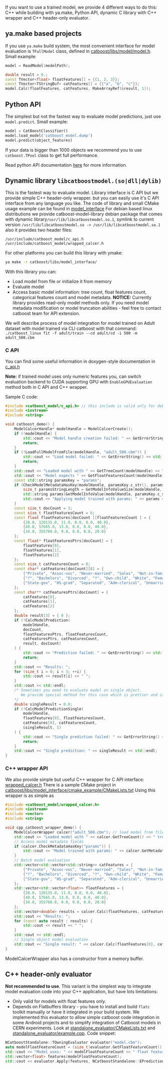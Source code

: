 If you want to use a trained model, we provide 4 different ways to do this: C++ while building with ya.make, Python API, dynamic C library with C++ wrapper and C++ header-only evaluator.

## ya.make based projects
If you use `ya.make` build system, the most convenient interface for model evaluation is ```TFullModel``` class, defined in [catboost/libs/model/model.h](https://github.com/catboost/catboost/tree/master/catboost/libs/model/model.h).
Small example:
```cpp
model = ReadModel(modelPath);

double result = 0.;
const TVector<float> floatFeatures[] = {{1, 2, 3}};
const TVector<TStringBuf> catFeatures[] = {{"a", "b", "c"}};
model.Calc(floatFeatures, catFeatures, MakeArrayRef(&result, 1));
```

## Python API
The simplest but not the fastest way to evaluate model predictions, just use ```model.predict```.
Small example:
```python
model = CatBoostClassifier()
model.load_model('catboost_model.dump')
model.predict(object_features)
```
If your data is bigger than 1000 objects we recommend you to use ```catboost.TPool``` class to get full performance.

Read python API documentation [here](https://catboost.ai/docs/concepts/python-quickstart.html) for more information.


## Dynamic library ```libcatboostmodel.(so|dll|dylib)```
This is the fastest way to evaluate model. Library interface is C API but we provide simple C++ header-only wrapper.
but you can easily use it's C API interface from any language you like.
The code of library and small CMake usage example can be found in [model_interface](https://github.com/catboost/catboost/tree/master/catboost/libs/model_interface)
For debian based linux distributions we provide catboost-model-library debian package that comes with dynamic library`/usr/lib/libcatboostmodel.so.1`, symlink to current version `/usr/lib/libcatboostmodel.so -> /usr/lib/libcatboostmodel.so.1`
also it provides two header files:
```
/usr/include/catboost_model/c_api.h
/usr/include/catboost_model/wrapped_calcer.h
```
For other platforms you can build this library with ymake:
```bash
ya make -r catboost/libs/model_interface/
```

With this library you can:
 - Load model from file or initialize it from memory
 - Evaluate model
 - Access basic model information: tree count, float features count, categorical features count and model metadata.
**NOTICE:** Currently library provides read-only model methods only. If you need model metadata modification or model truncation abilities - feel free to contact catboost team for API extension.


We will describe process of model integration for model trained on Adult dataset with model trained via CLI catboost with that command:
`./catboost_linux fit -f adult/train --cd adult/cd -i 500 -m adult_500.cbm`

### C API
You can find some useful information in doxygen-style documentation in [c_api.h](https://github.com/catboost/catboost/tree/master/catboost/libs/model_interface/c_api.h)

**Note:** if trained model uses only numeric features you, can switch evaluation backend to CUDA supporting GPU with `EnableGPUEvaluation` method both in C API and C++ wrapper.

Sample C code:
```cpp
#include <catboost_model/c_api.h> // this include is valid only for debian
#include <iostream>
#include <string>

void catboost_demo() {
    ModelCalcerHandle* modelHandle = ModelCalcerCreate();
    if (!modelHandle) {
        std::cout << "Model handle creation failed: " << GetErrorString() << std::endl;
        return;
    }
    if (!LoadFullModelFromFile(modelHandle, "adult_500.cbm")) {
        std::cout << "Load model failed: " << GetErrorString() << std::endl;
        return;
    }
    std::cout << "Loaded model with " << GetTreeCount(modelHandle) << " trees." << std::endl;
    std::cout << "Model expects " << GetFloatFeaturesCount(modelHandle) << " float features and " << GetCatFeaturesCount(modelHandle) << " categorical features" << std::endl;
    const std::string paramsKey = "params";
    if (CheckModelMetadataHasKey(modelHandle, paramsKey.c_str(), paramsKey.size())) {
        size_t paramsStringLength = GetModelInfoValueSize(modelHandle, paramsKey.c_str(), paramsKey.size());
        std::string params(GetModelInfoValue(modelHandle, paramsKey.c_str(), paramsKey.size()), paramsStringLength);
        std::cout << "Applying model trained with params: " << params << std::endl;
    }
    const size_t docCount = 3;
    const size_t floatFeaturesCount = 6;
    const float floatFeatures[docCount ][floatFeaturesCount ] = {
        {28.0, 120135.0, 11.0, 0.0, 0.0, 40.0},
        {49.0, 57665.0, 13.0, 0.0, 0.0, 40.0},
        {34.0, 355700.0, 9.0, 0.0, 0.0, 20.0}
    };
    const float* floatFeaturesPtrs[docCount] = {
        floatFeatures[0],
        floatFeatures[1],
        floatFeatures[2]
    };
    const size_t catFeaturesCount = 8;
    const char* catFeatures[docCount][8] = {
        {"Private", "Assoc-voc", "Never-married", "Sales", "Not-in-family", "White", "Female", "United-States"},
        {"?", "Bachelors", "Divorced", "?", "Own-child", "White", "Female", "United-States"},
        {"State-gov", "HS-grad", "Separated", "Adm-clerical", "Unmarried", "White", "Female", "United-States"}
    };
    const char** catFeaturesPtrs[docCount] = {
        catFeatures[0],
        catFeatures[1],
        catFeatures[2]
    };
    double result[3] = { 0 };
    if (!CalcModelPrediction(
        modelHandle,
        docCount,
        floatFeaturesPtrs, floatFeaturesCount,
        catFeaturesPtrs, catFeaturesCount,
        result, docCount)
    ) {
        std::cout << "Prediction failed: " << GetErrorString() << std::endl;
        return;
    }
    std::cout << "Results: ";
    for (size_t i = 0; i < 3; ++i) {
        std::cout << result[i] << " ";
    }
    std::cout << std::endl;
    /* Sometimes you need to evaluate model on single object.
       We provide special method for this case which is prettier and is little faster than calling batch evaluation for single object
    */
    double singleResult = 0.0;
    if (!CalcModelPredictionSingle(
        modelHandle,
        floatFeatures[0], floatFeaturesCount,
        catFeatures[0], catFeaturesCount,
        &singleResult, 1)
    ) {
        std::cout << "Single prediction failed: " << GetErrorString() << std::endl;
        return;
    }
    std::cout << "Single prediction: " << singleResult << std::endl;
}
```
### C++ wrapper API
We also provide simple but useful C++ wrapper for C API interface: [wrapped_calcer.h](https://github.com/catboost/catboost/tree/master/catboost/libs/model_interface/wrapped_calcer.h)
There is a sample CMake project in [catboost/libs/model_interface/cmake_example/CMakeLists.txt](https://github.com/catboost/catboost/tree/master/catboost/libs/model_interface/cmake_example/CMakeLists.txt)
Using this wrapper is as simple as
```cpp
#include <catboost_model/wrapped_calcer.h>
#include <iostream>
#include <vector>
#include <string>

void cpp_catboost_wrapper_demo() {
    ModelCalcerWrapper calcer("adult_500.cbm"); // load model from file
    std::cout << "Loaded model with " << calcer.GetTreeCount() << " trees, " << calcer.GetFloatFeaturesCount() << " float features and " << calcer.GetCatFeaturesCount() << " categorical features" << std::endl;
    // Access model metadata fields
    if (calcer.CheckMetadataHasKey("params")) {
        std::cout << "Model trained with params: " << calcer.GetMetadataKeyValue("params") << std::endl;
    }
    // Batch model evaluation
    std::vector<std::vector<std::string>> catFeatures = {
        {"Private", "Assoc-voc", "Never-married", "Sales", "Not-in-family", "White", "Female", "United-States"},
        {"?", "Bachelors", "Divorced", "?", "Own-child", "White", "Female", "United-States"},
        {"State-gov", "HS-grad", "Separated", "Adm-clerical", "Unmarried", "White", "Female", "United-States"}
    };
    std::vector<std::vector<float>> floatFeatures = {
        {28.0, 120135.0, 11.0, 0.0, 0.0, 40.0},
        {49.0, 57665.0, 13.0, 0.0, 0.0, 40.0},
        {34.0, 355700.0, 9.0, 0.0, 0.0, 20.0}
    };
    std::vector<double> results = calcer.Calc(floatFeatures, catFeatures);
    std::cout << "Results: ";
    for (const auto result : results) {
        std::cout << result << " ";
    }
    std::cout << std::endl;
    // Single object model evaluation
    std::cout << "Single result: " << calcer.Calc(floatFeatures[0], catFeatures[0]) << std::endl;
}
```
ModelCalcerWrapper also has a constructor from a memory buffer.

## C++ header-only evaluator
**Not recommended to use**. This variant is the simplest way to integrate model evaluation code into your C++ application, but have lots limitations:
* Only valid for models with float features only.
* Depends on Flatbuffers library - you have to install and build `flatc` toolkit manually or have it integrated in your build system.
We implemented this evaluator to allow simple catboost code integration in some Android projects and to simplify integration of Catboost models in CERN experiments.
Look at [standalone_evaluator/CMakeLists.txt](https://github.com/catboost/catboost/tree/master/catboost/libs/standalone_evaluator/CMakeLists.txt) and
[standalone_evaluator/example.cpp](https://github.com/catboost/catboost/tree/master/catboost/libs/standalone_evaluator/example.cpp).
Code snippet:
```cpp
NCatboostStandalone::TOwningEvaluator evaluator("model.cbm");
auto modelFloatFeatureCount = (size_t)evaluator.GetFloatFeatureCount();
std::cout << "Model uses: " << modelFloatFeatureCount << " float features" << std::endl;
std::vector<float> features(modelFloatFeatureCount);
std::cout << evaluator.Apply(features, NCatboostStandalone::EPredictionType::RawValue) << std::endl;
```
